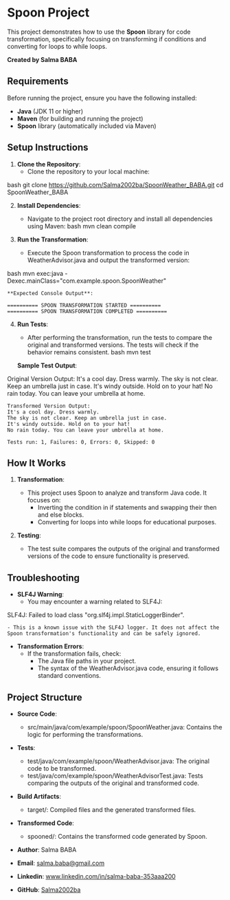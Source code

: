 # Spoon Project

This project demonstrates how to use the **Spoon** library for code transformation, specifically focusing on transforming if conditions and converting for loops to while loops.

**Created by Salma BABA**  


## Requirements

Before running the project, ensure you have the following installed:

- **Java** (JDK 11 or higher)
- **Maven** (for building and running the project)
- **Spoon** library (automatically included via Maven)



## Setup Instructions

1. **Clone the Repository**:
    - Clone the repository to your local machine:
    
bash
    git clone https://github.com/Salma2002ba/SpoonWeather_BABA.git
    cd SpoonWeather_BABA
    

2. **Install Dependencies**:
    - Navigate to the project root directory and install all dependencies using Maven:
bash
    mvn clean compile
    

3. **Run the Transformation**:
    - Execute the Spoon transformation to process the code in WeatherAdvisor.java and output the transformed version:
    
bash
    mvn exec:java -Dexec.mainClass="com.example.spoon.SpoonWeather"
    

    **Expected Console Output**:
    
    ========== SPOON TRANSFORMATION STARTED ==========
    ========== SPOON TRANSFORMATION COMPLETED ==========
    

4. **Run Tests**:
    - After performing the transformation, run the tests to compare the original and transformed versions. The tests will check if the behavior remains consistent.
bash
    mvn test
    

    **Sample Test Output**:
    
Original Version Output:
    It's a cool day. Dress warmly.
    The sky is not clear. Keep an umbrella just in case.
    It's windy outside. Hold on to your hat!
    No rain today. You can leave your umbrella at home.

    Transformed Version Output:
    It's a cool day. Dress warmly.
    The sky is not clear. Keep an umbrella just in case.
    It's windy outside. Hold on to your hat!
    No rain today. You can leave your umbrella at home.

    Tests run: 1, Failures: 0, Errors: 0, Skipped: 0




## How It Works

1. **Transformation**:
    - This project uses Spoon to analyze and transform Java code. It focuses on:
        - Inverting the condition in if statements and swapping their then and else blocks.
        - Converting for loops into while loops for educational purposes.

2. **Testing**:
    - The test suite compares the outputs of the original and transformed versions of the code to ensure functionality is preserved.



## Troubleshooting

- **SLF4J Warning**:
    - You may encounter a warning related to SLF4J:
    
SLF4J: Failed to load class "org.slf4j.impl.StaticLoggerBinder".

    - This is a known issue with the SLF4J logger. It does not affect the Spoon transformation's functionality and can be safely ignored.

- **Transformation Errors**:
    - If the transformation fails, check:
        - The Java file paths in your project.
        - The syntax of the WeatherAdvisor.java code, ensuring it follows standard conventions.



## Project Structure

- **Source Code**:
    - src/main/java/com/example/spoon/SpoonWeather.java: Contains the logic for performing the transformations.

- **Tests**:
    - test/java/com/example/spoon/WeatherAdvisor.java: The original code to be transformed.
    - test/java/com/example/spoon/WeatherAdvisorTest.java: Tests comparing the outputs of the original and transformed code.

- **Build Artifacts**:
    - target/: Compiled files and the generated transformed files.

- **Transformed Code**:
    - spooned/: Contains the transformed code generated by Spoon.





- **Author**: Salma BABA
- **Email**: salma.baba@gmail.com
- **Linkedin**: www.linkedin.com/in/salma-baba-353aaa200
- **GitHub**: [Salma2002ba](https://github.com/Salma2002ba)
